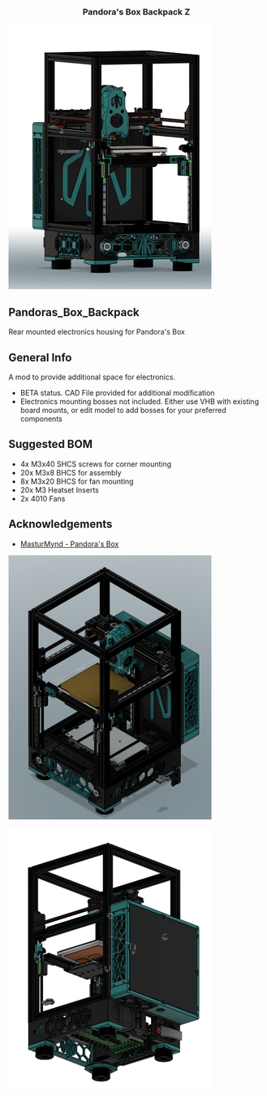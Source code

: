 <br/>
<p align="center">
  <h3 align="center">Pandora's Box Backpack Z</h3>


<p align="left">
  <img src="images/PBK_iso.png" width="400">
</p>

## Pandoras_Box_Backpack
Rear mounted electronics housing for Pandora's Box

## General Info
A mod to provide additional space for electronics.

 - BETA status.  CAD File provided for additional modification
 - Electronics mounting bosses not included.  Either use VHB with existing board mounts, or edit model to add bosses for your preferred components


## Suggested BOM
 - 4x M3x40 SHCS screws for corner mounting
 - 20x M3x8 BHCS for assembly
 - 8x M3x20 BHCS for fan mounting
 - 20x M3 Heatset Inserts
 - 2x 4010 Fans


## Acknowledgements

* [MasturMynd - Pandora's Box](https://github.com/MasturMynd/Pandoras_Box)


<p align="left">
  <img src="images/PBK_overview.png" width="400">
</p>

<p align="left">
  <img src="images/PBK_overview_2.png" width="400">
</p>

